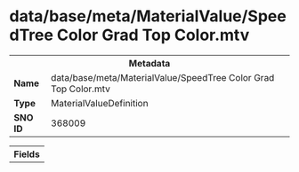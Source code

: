 <h1>data/base/meta/MaterialValue/SpeedTree Color Grad Top Color.mtv</h1><table><tr><th colspan="100%">Metadata</th></tr><tr><td><b>Name</b></td><td>data/base/meta/MaterialValue/SpeedTree Color Grad Top Color.mtv</td></tr><tr><td><b>Type</b></td><td>MaterialValueDefinition</td></tr><tr><td><b>SNO ID</b></td><td>368009</td></tr></table>

<table><tr><th colspan="100%">Fields</th></tr></table>

